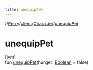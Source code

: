 ```yaml
---
title: unequipPet
---
```

//[Perry](../../../index.html)/[client](../index.html)/[Character](index.html)/[unequipPet](unequip-pet.html)



# unequipPet



[jvm]\
fun [unequipPet](unequip-pet.html)(hunger: [Boolean](https://kotlinlang.org/api/latest/jvm/stdlib/kotlin/-boolean/index.html) = false)




